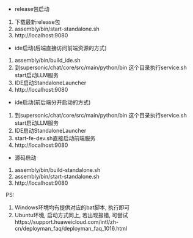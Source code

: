 * release包启动
1. 下载最新release包
2. assembly/bin/start-standalone.sh
3. http://localhost:9080

* ide启动(后端直接访问前端资源的方式)
1. assembly/bin/build_ide.sh
2. 到supersonic/chat/core/src/main/python/bin 这个目录执行service.sh start启动LLM服务
3. IDE启动StandaloneLauncher
4. http://localhost:9080

* ide启动(前后端分开启动的方式)
1. 到supersonic/chat/core/src/main/python/bin 这个目录执行service.sh start启动LLM服务
2. IDE启动StandaloneLauncher
3. start-fe-dev.sh直接启动前端服务
4. http://localhost:9080

* 源码启动
1. assembly/bin/build-standalone.sh
2. assembly/bin/start-standalone.sh
3. http://localhost:9080

PS:
1. Windows环境均有提供对应的bat脚本, 执行即可
2. Ubuntu环境, 启动方式同上,  若出现报错, 可尝试https://support.huaweicloud.com/intl/zh-cn/deployman_faq/deployman_faq_1016.html